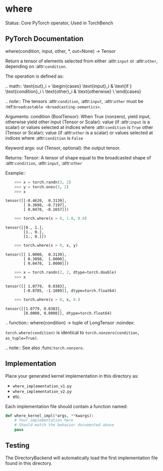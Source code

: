 # where

Status: Core PyTorch operator, Used in TorchBench

## PyTorch Documentation

where(condition, input, other, *, out=None) -> Tensor

Return a tensor of elements selected from either :attr:`input` or :attr:`other`, depending on :attr:`condition`.

The operation is defined as:

.. math::
    \text{out}_i = \begin{cases}
        \text{input}_i & \text{if } \text{condition}_i \\
        \text{other}_i & \text{otherwise} \\
    \end{cases}

.. note::
    The tensors :attr:`condition`, :attr:`input`, :attr:`other` must be :ref:`broadcastable <broadcasting-semantics>`.

Arguments:
    condition (BoolTensor): When True (nonzero), yield input, otherwise yield other
    input (Tensor or Scalar): value (if :attr:`input` is a scalar) or values selected at indices
                          where :attr:`condition` is ``True``
    other (Tensor or Scalar): value (if :attr:`other` is a scalar) or values selected at indices
                          where :attr:`condition` is ``False``

Keyword args:
    out (Tensor, optional): the output tensor.

Returns:
    Tensor: A tensor of shape equal to the broadcasted shape of :attr:`condition`, :attr:`input`, :attr:`other`

Example::

```python
    >>> x = torch.randn(3, 2)
    >>> y = torch.ones(3, 2)
    >>> x
```
    tensor([[-0.4620,  0.3139],
            [ 0.3898, -0.7197],
            [ 0.0478, -0.1657]])
```python
    >>> torch.where(x > 0, 1.0, 0.0)
```
    tensor([[0., 1.],
            [1., 0.],
            [1., 0.]])
```python
    >>> torch.where(x > 0, x, y)
```
    tensor([[ 1.0000,  0.3139],
            [ 0.3898,  1.0000],
            [ 0.0478,  1.0000]])
```python
    >>> x = torch.randn(2, 2, dtype=torch.double)
    >>> x
```
    tensor([[ 1.0779,  0.0383],
            [-0.8785, -1.1089]], dtype=torch.float64)
```python
    >>> torch.where(x > 0, x, 0.)
```
    tensor([[1.0779, 0.0383],
            [0.0000, 0.0000]], dtype=torch.float64)

.. function:: where(condition) -> tuple of LongTensor
   :noindex:

``torch.where(condition)`` is identical to
``torch.nonzero(condition, as_tuple=True)``.

.. note::
    See also :func:`torch.nonzero`.

## Implementation

Place your generated kernel implementation in this directory as:
- `where_implementation_v1.py`
- `where_implementation_v2.py`
- etc.

Each implementation file should contain a function named:
```python
def where_kernel_impl(*args, **kwargs):
    # Your implementation here
    # Should match the behavior documented above
    pass
```

## Testing

The DirectoryBackend will automatically load the first implementation file found in this directory.
